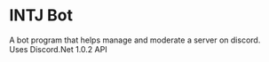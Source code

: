 # INTJ Bot
A bot program that helps manage and moderate a server on discord.   
Uses Discord.Net 1.0.2 API
